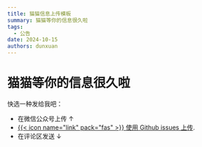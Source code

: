 ```yaml
---
title: 猫猫信息上传模板
summary: 猫猫等你的信息很久啦
tags:
  - 公告
date: 2024-10-15
authors: dunxuan
---
```


# 猫猫等你的信息很久啦

快选一种发给我吧：

- 在微信公众号上传 ↑
- [{{< icon name="link" pack="fas" >}} 使用 Github issues 上传](https://github.com/dunxuan/SDYU-animal-DB.github.io/issues/new?assignees=&labels=&projects=&template=%E7%8C%AB%E7%8C%AB%E4%BF%A1%E6%81%AF%E4%B8%8A%E4%BC%A0%E6%A8%A1%E6%9D%BF.md&title=%E5%A7%93%E5%90%8D%EF%BC%9A).
- 在评论区发送 ↓
<!-- - {{< staticref "uploads/SAD上传模板.xlsx" "newtab" >}} {{< icon name="download" pack="fas" >}} 下载模板 {{< /staticref >}} 填写后 [发送到邮箱 dunxuan@dunxuan.xyz](mailto:dunxuan@dunxuan.xyz). -->
